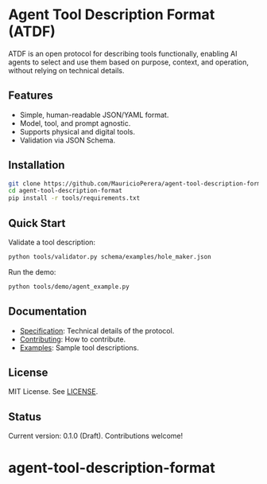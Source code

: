 # Agent Tool Description Format (ATDF)

ATDF is an open protocol for describing tools functionally, enabling AI agents to select and use them based on purpose, context, and operation, without relying on technical details.

## Features
- Simple, human-readable JSON/YAML format.
- Model, tool, and prompt agnostic.
- Supports physical and digital tools.
- Validation via JSON Schema.

## Installation
```bash
git clone https://github.com/MauricioPerera/agent-tool-description-format.git
cd agent-tool-description-format
pip install -r tools/requirements.txt
```

## Quick Start
Validate a tool description:
```bash
python tools/validator.py schema/examples/hole_maker.json
```

Run the demo:
```bash
python tools/demo/agent_example.py
```

## Documentation
- [Specification](docs/specification.md): Technical details of the protocol.
- [Contributing](docs/contributing.md): How to contribute.
- [Examples](schema/examples): Sample tool descriptions.

## License
MIT License. See [LICENSE](LICENSE).

## Status
Current version: 0.1.0 (Draft). Contributions welcome!
# agent-tool-description-format

